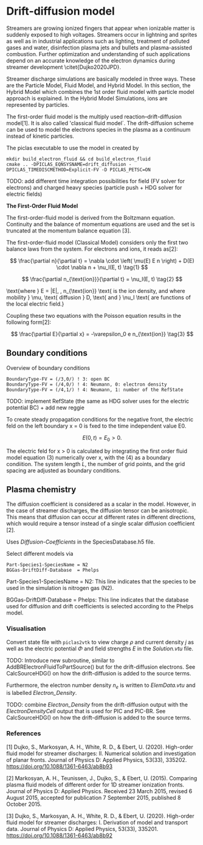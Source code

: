 # Drift-diffusion model
Streamers are growing ionized fingers that appear when ionizable matter is suddenly exposed to high voltages. Streamers occur in lightning and sprites as well as in industrial applications such as lighting, treatment of polluted gases and water, disinfection plasma jets and bullets and plasma-assisted combustion. Further optimization and understanding of such applications depend on an accurate knowledge of the electron dynamics during streamer development \citet{Dujko2020JPD}.

Streamer discharge simulations are basically modeled in three ways. These are the Particle Model, Fluid Model, and Hybrid Model.
In this section, the Hybrid Model which combines the 1st order fluid model with particle model approach is explained. In the Hybrid Model Simulations, ions are represented by particles.

The first-order fluid model is the multiply used reaction–drift-diffusion model[1]. It is also called 'classical fluid model´. The drift-diffusion scheme can be used to model the electrons species in the plasma as a continuum instead of kinetic particles.

The piclas executable to use the model in created by

    mkdir build_electron_fluid && cd build_electron_fluid
    cmake .. -DPICLAS_EQNSYSNAME=drift_diffusion -DPICLAS_TIMEDISCMETHOD=Explicit-FV -D PICLAS_PETSC=ON

TODO: add different time integration possibilities for field (FV solver for electrons) and charged heavy species (particle push +
HDG solver for electric fields)

**The First-Order Fluid Model** 

The first-order-fluid model is derived from the Boltzmann equation. Continuity and the balance of momentum equations are used and the set is truncated at the momentum balance equation [3]. 

The first-order-fluid model (Classical Model) considers only the first two balance laws from the system. For electrons and ions, it reads as[2]:

$$
\frac{\partial n}{\partial t} = \nabla \cdot \left( \mu(E) E n \right) + D(E) \cdot \nabla n + \nu_I(E, t) \tag{1}
$$

$$
\frac{\partial n_{\text{ion}}}{\partial t} = \nu_I(E, t) \tag{2}
$$

\text{where } E = |E|, \, n_{\text{ion}} \text{ is the ion density, and where mobility } \mu, \text{ diffusion } D, \text{ and } \nu_I \text{ are functions of the local electric field.}




Coupling these two equations with the Poisson equation results in the following form[2]: 

$$
\frac{\partial E}{\partial x} = -\varepsilon_0 e n_{\text{ion}} \tag{3}
$$

## Boundary conditions

Overview of boundary conditions

    BoundaryType-FV = (/3,0/) ! 3: open BC
    BoundaryType-FV = (/4,0/) ! 4: Neumann, 0: electron density
    BoundaryType-FV = (/4,1/) ! 4: Neumann, 1: number of the RefState

TODO: implement RefState (the same as HDG solver uses for the electric potential BC) + add new reggie

To create steady propagation conditions for the negative front, the electric feld on the left boundary x = 0 is fxed to the time 
independent value E0.

$$
E(0, t) = E_0 > 0. \tag{4}
$$
 

The electric feld for x > 0 is calculated by integrating the first order fluid model equation (3) numerically over x, with the (4) as a boundary condiition. The system length _L_, the number of grid points, and the grid spacing are adjusted as boundary conditions.

## Plasma chemistry

The diffusion coefficient is considered as a scalar in the model. However, in the case of streamer discharges, the diffusion tensor can be anisotropic. This means that diffusion can occur at different rates in different directions, which would require a tensor instead of a single scalar diffusion coefficient [2].

Uses *Diffusion-Coefficients* in the SpeciesDatabase.h5 file.

Select different models via

    Part-Species1-SpeciesName = N2
    BGGas-DriftDiff-Database  = Phelps



Part-Species1-SpeciesName = N2: This line indicates that the species to be used in the simulation is nitrogen gas (N2).

BGGas-DriftDiff-Database = Phelps: This line indicates that the database used for diffusion and drift coefficients is selected according to the Phelps model.

### Visualisation 

Convert state file with `piclas2vtk` to view charge $\rho$ and current density $j$ as well as the electric potential $\Phi$ and
field strengths $E$ in the *Solution.vtu* file.

TODO: Introduce new subroutine, similar to AddBRElectronFluidToPartSource() but for the drift-diffusion electrons.
See CalcSourceHDG() on how the drift-diffusion is added to the source terms.

Furthermore, the electron number density $n_{e}$ is written to *ElemData.vtu* and is labelled *Electron\_Density*.

TODO: combine *Electron\_Density* from the drift-diffusion output with the *ElectronDensityCell* output that is used for PIC and
PIC-BR. See CalcSourceHDG() on how the drift-diffusion is added to the source terms.

### References 
[1] Dujko, S., Markosyan, A. H., White, R. D., & Ebert, U. (2020). High-order fluid model for streamer discharges: II. Numerical solution and investigation of planar fronts. Journal of Physics D: Applied Physics, 53(33), 335202. https://doi.org/10.1088/1361-6463/ab8b93

[2] Markosyan, A. H., Teunissen, J., Dujko, S., & Ebert, U. (2015). Comparing plasma fluid models of different order for 1D streamer ionization fronts. Journal of Physics D: Applied Physics. Received 23 March 2015, revised 6 August 2015, accepted for publication 7 September 2015, published 8 October 2015.

[3] Dujko, S., Markosyan, A. H., White, R. D., & Ebert, U. (2020). High-order fluid model for streamer discharges: I. Derivation of model and transport data. Journal of Physics D: Applied Physics, 53(33), 335201. https://doi.org/10.1088/1361-6463/ab8b92

